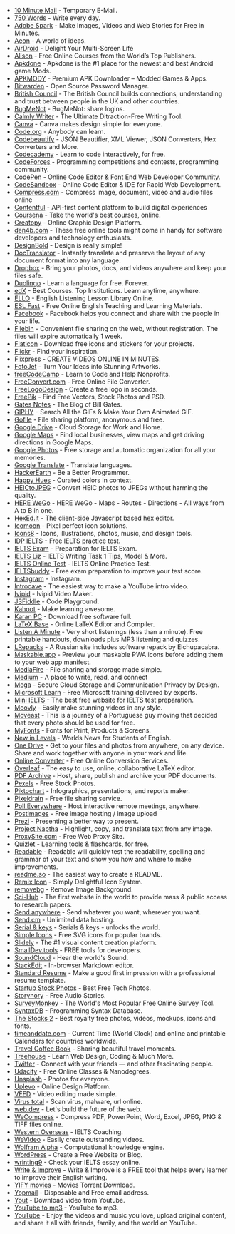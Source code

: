 - [10 Minute Mail](https://10minutemail.com/) - Temporary E-Mail.
- [750 Words](https://750words.com) - Write every day.
- [Adobe Spark](https://spark.adobe.com) - Make Images, Videos and Web Stories for Free in Minutes.
- [Aeon](https://aeon.co) - A world of ideas.
- [AirDroid](https://www.airdroid.com/en/) - Delight Your Multi-Screen Life
- [Alison](https://alison.com) - Free Online Courses from the World’s Top Publishers.
- [Apkdone](https://apkdone.com) - Apkdone is the #1 place for the newest and best Android game Mods.
- [APKMODY](https://apkmody.io) - Premium APK Downloader – Modded Games & Apps.
- [Bitwarden](https://bitwarden.com) - Open Source Password Manager.
- [British Council](https://www.britishcouncil.org) - The British Council builds connections, understanding and trust between people in the UK and other countries.
- [BugMeNot](http://bugmenot.com) - BugMeNot: share logins.
- [Calmly Writer](https://www.calmlywriter.com) - The Ultimate Ditraction-Free Writing Tool.
- [Canva](https://www.canva.com) - Canva makes design simple for everyone.
- [Code.org](https://code.org) - Anybody can learn.
- [Codebeautify](https://codebeautify.org) - JSON Beautifier, XML Viewer, JSON Converters, Hex Converters and More.
- [Codecademy](https://www.codecademy.com) - Learn to code interactively, for free.
- [CodeForces](http://codeforces.com) - Programming competitions and contests, programming community.
- [CodePen](https://codepen.io) - Online Code Editor & Font End Web Developer Community.
- [CodeSandbox](https://codesandbox.io) - Online Code Editor & IDE for Rapid Web Development.
- [Compress.com](https://www.compresss.com) - Compress image, document, video and audio files online
- [Contentful](https://www.contentful.com) - API-first content platform to build digital experiences
- [Coursena](https://www.coursera.org) - Take the world's best courses, online.
- [Creatopy](https://www.creatopy.com) - Online Graphic Design Platform.
- [den4b.com](http://www.den4b.com/tools) - These free online tools might come in handy for software developers and technology enthusiasts.
- [DesignBold](https://www.designbold.com) - Design is really simple!
- [DocTranslator](https://www.onlinedoctranslator.com/en/) - Instantly translate and preserve the layout of any document format into any language.
- [Dropbox](https://www.dropbox.com) - Bring your photos, docs, and videos anywhere and keep your files safe.
- [Duolingo](https://www.duolingo.com) - Learn a language for free. Forever.
- [edX](https://www.edx.org) - Best Courses. Top Institutions. Learn anytime, anywhere.
- [ELLO](https://elllo.org) - English Listening Lesson Library Online.
- [ESL Fast](https://www.eslfast.com) - Free Online English Teaching and Learning Materials.
- [Facebook](https://www.facebook.com) - Facebook helps you connect and share with the people in your life.
- [Filebin](https://filebin.net) - Convenient file sharing on the web, without registration. The files will expire automatically 1 week.
- [Flaticon](https://www.flaticon.com) - Download free icons and stickers for your projects.
- [Flickr](https://www.flickr.com) - Find your inspiration.
- [Flixpress](https://flixpress.com) - CREATE VIDEOS ONLINE IN MINUTES.
- [FotoJet](https://www.fotojet.com) - Turn Your Ideas into Stunning Artworks.
- [freeCodeCamp](https://www.freecodecamp.org/) - Learn to Code and Help Nonprofits.
- [FreeConvert.com](https://www.freeconvert.com) - Free Online File Converter.
- [FreeLogoDesign](https://www.freelogodesign.org) - Create a free logo in seconds.
- [FreePik](https://www.freepik.com) - Find Free Vectors, Stock Photos and PSD.
- [Gates Notes](https://www.gatesnotes.com) - The Blog of Bill Gates.
- [GIPHY](https://giphy.com) - Search All the GIFs & Make Your Own Animated GIF.
- [Gofile](https://gofile.io) - File sharing platform, anonymous and free.
- [Google Drive](https://www.google.com/drive/) - Cloud Storage for Work and Home.
- [Google Maps](https://www.google.com/maps/@?dg=dbrw&newdg=1) - Find local businesses, view maps and get driving directions in Google Maps.
- [Google Photos](https://www.google.com/photos/about/) - Free storage and automatic organization for all your memories.
- [Google Translate](https://translate.google.com) - Translate languages.
- [HackerEarth](https://www.hackerearth.com) - Be a Better Programmer.
- [Happy Hues](https://www.happyhues.co) - Curated colors in context.
- [HEICtoJPEG](https://heictojpg.com) - Convert HEIC photos to JPEGs without harming the quality.
- [HERE WeGo](https://wego.here.com) - HERE WeGo - Maps - Routes - Directions - All ways from A to B in one.
- [HexEd.it](https://hexed.it) - The client-side Javascript based hex editor.
- [Icomoon](https://icomoon.io) - Pixel perfect icon solutions.
- [Icons8](https://icons8.com) - Icons, illustrations, photos, music, and design tools.
- [IDP IELTS](https://www.idpielts.me/free-ielts-practice-test/) - Free IELTS practice test.
- [IELTS Exam](https://www.english-exam.org/IELTS/) - Preparation for IELTS Exam.
- [IELTS Liz](https://ieltsliz.com) - IELTS Writing Task 1 Tips, Model & More.
- [IELTS Online Test](https://ieltsonlinetests.com) - IELTS Online Practice Test.
- [IELTSbuddy](https://www.ieltsbuddy.com) - Free exam preparation to improve your test score.
- [Instagram](https://www.instagram.com) - Instagram.
- [Introcave](https://intromaker.com/) - The easiest way to make a YouTube intro video.
- [Ivipid](https://ivipid.com) - Ivipid Video Maker.
- [JSFiddle](https://jsfiddle.net) - Code Playground.
- [Kahoot](https://kahoot.com) - Make learning awesome.
- [Karan PC](https://karanpc.com) - Download free software full.
- [LaTeX Base](https://latexbase.com) - Online LaTeX Editor and Compiler.
- [Listen A Minute](https://listenaminute.com) - Very short listenings (less than a minute). Free printable handouts, downloads plus MP3 listening and quizzes.
- [LRepacks](https://lrepacks.net) - A Russian site includes software repack by Elchupacabra.
- [Maskable.app](https://maskable.app) - Preview your maskable PWA icons before adding them to your web app manifest.
- [MediaFire](https://www.mediafire.com) - File sharing and storage made simple.
- [Medium](https://medium.com) - A place to write, read, and connect
- [Mega](https://mega.io) - Secure Cloud Storage and Communication Privacy by Design.
- [Microsoft Learn](https://docs.microsoft.com/learn) - Free Microsoft training delivered by experts.
- [Mini IELTS](https://mini-ielts.com/) - The best free website for IELTS test preparation.
- [Moovly](https://www.moovly.com) - Easily make stunning videos in any style.
- [Moveast](https://moveast.me) - This is a journey of a Portuguese guy moving that decided that every photo should be used for free.
- [MyFonts](http://www.myfonts.com/) - Fonts for Print, Products & Screens.
- [New in Levels](https://www.newsinlevels.com) - Worlds News for Students of English.
- [One Drive](https://onedrive.live.com) - Get to your files and photos from anywhere, on any device. Share and work together with anyone in your work and life.
- [Online Converter](https://www.onlineconverter.com) - Free Online Conversion Services.
- [Overleaf](https://www.overleaf.com) - The easy to use, online, collaborative LaTeX editor.
- [PDF Archive](https://www.pdf-archive.com) - Host, share, publish and archive your PDF documents.
- [Pexels](https://www.pexels.com) -  Free Stock Photos.
- [Piktochart](https://piktochart.com) - Infographics, presentations, and reports maker.
- [Pixeldrain](https://pixeldrain.com) - Free file sharing service.
- [Poll Everywhere](https://www.polleverywhere.com) - Host interactive remote meetings, anywhere.
- [Postimages](https://postimages.org) - Free image hosting / image upload
- [Prezi](https://prezi.com) - Presenting a better way to present.
- [Project Naptha](https://projectnaptha.com) - Highlight, copy, and translate text from any image.
- [ProxySite.com](https://www.proxysite.com) - Free Web Proxy Site.
- [Quizlet](https://quizlet.com) - Learning tools & flashcards, for free.
- [Readable](https://readable.com) - Readable will quickly test the readability, spelling and grammar of your text and show you how and where to make improvements.
- [readme.so](https://readme.so) - The easiest way to create a README.
- [Remix Icon](https://remixicon.com) - Simply Delightful Icon System.
- [removebg](https://www.remove.bg) - Remove Image Background.
- [Sci-Hub](https://sci-hub.do) - The first website in the world to provide mass & public access to research papers.
- [Send anywhere](https://send-anywhere.com) - Send whatever you want, wherever you want.
- [Send.cm](https://send.cm) - Unlimited data hosting.
- [Serial & keys](https://www.serials.ws) - Serials & keys - unlocks the world.
- [Simple Icons](https://simpleicons.org) - Free SVG icons for popular brands.
- [Slidely](http://slide.ly/) - The #1 visual content creation platform.
- [SmallDev.tools](https://smalldev.tools/) - FREE tools for developers.
- [SoundCloud](https://soundcloud.com) - Hear the world's Sound.
- [StackEdit](https://stackedit.io) - In-browser Markdown editor.
- [Standard Resume](https://standardresume.co) - Make a good first impression with a professional resume template.
- [Startup Stock Photos](https://startupstockphotos.com) - Best Free Tech Photos.
- [Storynory](https://www.storynory.com) - Free Audio Stories.
- [SurveyMonkey](https://www.surveymonkey.com) - The World's Most Popular Free Online Survey Tool.
- [SyntaxDB](https://syntaxdb.com) - Programming Syntax Database.
- [The Stocks 2](http://thestocks.im) - Best royalty free photos, videos, mockups, icons and fonts.
- [timeanddate.com](https://www.timeanddate.com) - Current Time (World Clock) and online and printable Calendars for countries worldwide.
- [Travel Coffee Book](https://travelcoffeebook.com) - Sharing beautiful travel moments.
- [Treehouse](https://teamtreehouse.com) - Learn Web Design, Coding & Much More.
- [Twitter](https://twitter.com) - Connect with your friends — and other fascinating people.
- [Udacity](https://www.udacity.com) - Free Online Classes & Nanodegrees.
- [Unsplash](https://unsplash.com) - Photos for everyone.
- [Uplevo](https://www.uplevo.com/get-started) - Online Design Platform.
- [VEED](https://www.veed.io) - Video editing made simple.
- [Virus total](https://www.virustotal.com/gui/) - Scan virus, malware, url online.
- [web.dev](https://web.dev) - Let's build the future of the web.
- [WeCompress](https://www.wecompress.com/en) - Compress PDF, PowerPoint, Word, Excel, JPEG, PNG & TIFF files online.
- [Western Overseas](https://western-overseas.com) - IELTS Coaching.
- [WeVideo](https://www.wevideo.com) - Easily create outstanding videos.
- [Wolfram Alpha](https://www.wolframalpha.com) - Computational knowledge engine.
- [WordPress](https://wordpress.com) - Create a Free Website or Blog.
- [wrinting9](https://writing9.com) - Check your IELTS essay online.
- [Write & Improve](https://writeandimprove.com/) - Write & Improve is a FREE tool that helps every learner to improve their English writing.
- [YIFY movies](https://yts.mx) - Movies Torrent Download.
- [Yopmail](http://yopmail.com) - Disposable and Free email address.
- [Yout](https://yout.com) - Download video from Youtube.
- [YouTube to mp3](https://ytmp3.cc/en35/) - YouTube to mp3.
- [YouTube](https://www.youtube.com) - Enjoy the videos and music you love, upload original content, and share it all with friends, family, and the world on YouTube.
